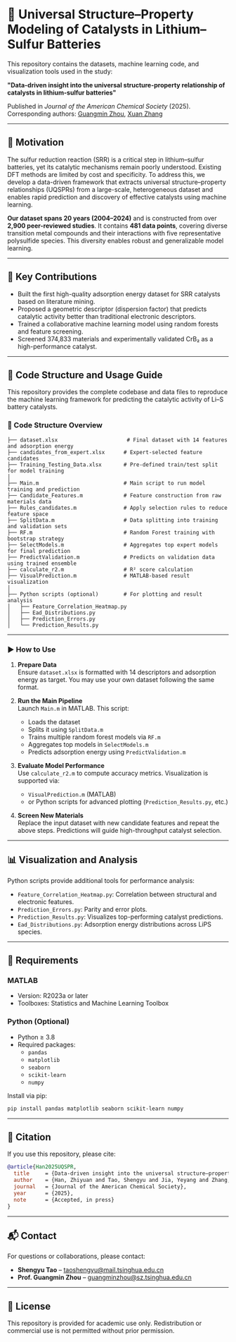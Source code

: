 # 📘 Universal Structure–Property Modeling of Catalysts in Lithium–Sulfur Batteries

This repository contains the datasets, machine learning code, and visualization tools used in the study:

**"Data-driven insight into the universal structure-property relationship of catalysts in lithium-sulfur batteries"**

Published in *Journal of the American Chemical Society* (2025).  
Corresponding authors: [Guangmin Zhou](mailto:guangminzhou@sz.tsinghua.edu.cn), [Xuan Zhang](mailto:zhangxuan@sz.tsinghua.edu.cn)

---

## 🧭 Motivation

The sulfur reduction reaction (SRR) is a critical step in lithium–sulfur batteries, yet its catalytic mechanisms remain poorly understood. Existing DFT methods are limited by cost and specificity. To address this, we develop a data-driven framework that extracts universal structure–property relationships (UQSPRs) from a large-scale, heterogeneous dataset and enables rapid prediction and discovery of effective catalysts using machine learning.

**Our dataset spans 20 years (2004–2024)** and is constructed from over **2,900 peer-reviewed studies**. It contains **481 data points**, covering diverse transition metal compounds and their interactions with five representative polysulfide species. This diversity enables robust and generalizable model learning.

---

## 🚀 Key Contributions

- Built the first high-quality adsorption energy dataset for SRR catalysts based on literature mining.
- Proposed a geometric descriptor (dispersion factor) that predicts catalytic activity better than traditional electronic descriptors.
- Trained a collaborative machine learning model using random forests and feature screening.
- Screened 374,833 materials and experimentally validated CrB₂ as a high-performance catalyst.

---

## 🔧 Code Structure and Usage Guide

This repository provides the complete codebase and data files to reproduce the machine learning framework for predicting the catalytic activity of Li–S battery catalysts.

### 📁 Code Structure Overview

```text
├── dataset.xlsx                      # Final dataset with 14 features and adsorption energy
├── candidates_from_expert.xlsx      # Expert-selected feature candidates
├── Training_Testing_Data.xlsx       # Pre-defined train/test split for model training
│
├── Main.m                           # Main script to run model training and prediction
├── Candidate_Features.m             # Feature construction from raw materials data
├── Rules_candidates.m               # Apply selection rules to reduce feature space
├── SplitData.m                      # Data splitting into training and validation sets
├── RF.m                             # Random Forest training with bootstrap strategy
├── SelectModels.m                   # Aggregates top expert models for final prediction
├── PredictValidation.m              # Predicts on validation data using trained ensemble
├── calculate_r2.m                   # R² score calculation
├── VisualPrediction.m               # MATLAB-based result visualization
│
├── Python scripts (optional)        # For plotting and result analysis
│   ├── Feature_Correlation_Heatmap.py
│   ├── Ead_Distributions.py
│   ├── Prediction_Errors.py
│   └── Prediction_Results.py
```

---

### ▶️ How to Use

1. **Prepare Data**  
   Ensure `dataset.xlsx` is formatted with 14 descriptors and adsorption energy as target. You may use your own dataset following the same format.

2. **Run the Main Pipeline**  
   Launch `Main.m` in MATLAB. This script:
   - Loads the dataset
   - Splits it using `SplitData.m`
   - Trains multiple random forest models via `RF.m`
   - Aggregates top models in `SelectModels.m`
   - Predicts adsorption energy using `PredictValidation.m`

3. **Evaluate Model Performance**  
   Use `calculate_r2.m` to compute accuracy metrics. Visualization is supported via:
   - `VisualPrediction.m` (MATLAB)
   - or Python scripts for advanced plotting (`Prediction_Results.py`, etc.)

4. **Screen New Materials**  
   Replace the input dataset with new candidate features and repeat the above steps. Predictions will guide high-throughput catalyst selection.

---

## 📊 Visualization and Analysis

Python scripts provide additional tools for performance analysis:

- `Feature_Correlation_Heatmap.py`: Correlation between structural and electronic features.
- `Prediction_Errors.py`: Parity and error plots.
- `Prediction_Results.py`: Visualizes top-performing catalyst predictions.
- `Ead_Distributions.py`: Adsorption energy distributions across LiPS species.

---

## 📌 Requirements

### MATLAB

- Version: R2023a or later
- Toolboxes: Statistics and Machine Learning Toolbox

### Python (Optional)

- Python ≥ 3.8  
- Required packages:
  - `pandas`
  - `matplotlib`
  - `seaborn`
  - `scikit-learn`
  - `numpy`

Install via pip:

```bash
pip install pandas matplotlib seaborn scikit-learn numpy
```

---

## 📜 Citation

If you use this repository, please cite:

```bibtex
@article{Han2025UQSPR,
  title     = {Data-driven insight into the universal structure–property relationship of catalysts in lithium–sulfur batteries},
  author    = {Han, Zhiyuan and Tao, Shengyu and Jia, Yeyang and Zhang, Mengtian and Ma, Ruifei and Xiao, Xiao and Zhou, Jiaqi and Gao, Runhua and Cui, Kai and Wang, Tianshuai and Zhang, Xuan and Zhou, Guangmin},
  journal   = {Journal of the American Chemical Society},
  year      = {2025},
  note      = {Accepted, in press}
}
```

---

## 📬 Contact

For questions or collaborations, please contact:

- **Shengyu Tao** – [taoshengyu@mail.tsinghua.edu.cn](mailto:taoshengyu@mail.tsinghua.edu.cn)
- **Prof. Guangmin Zhou** – [guangminzhou@sz.tsinghua.edu.cn](mailto:guangminzhou@sz.tsinghua.edu.cn)

---

## 📄 License

This repository is provided for academic use only. Redistribution or commercial use is not permitted without prior permission.
